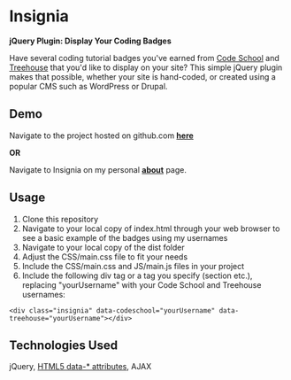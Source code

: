# Insignia

**jQuery Plugin: Display Your Coding Badges**

Have several coding tutorial badges you've earned from [Code School](https://www.codeschool.com/) and [Treehouse](https://teamtreehouse.com/home) that you'd like to display on your site? This simple jQuery plugin makes that possible, whether your site is hand-coded, or created using a popular CMS such as WordPress or Drupal. 

Demo
----
Navigate to the project hosted on github.com [**here**](http://klammertime.github.io/Insignia/)

**OR**

Navigate to Insignia on my personal [**about**](http://audreyklammer.com/about.html) page.

Usage
-----
1. Clone this repository
2. Navigate to your local copy of index.html through your web browser to see
a basic example of the badges using my usernames
3. Navigate to your local copy of the dist folder
4. Adjust the CSS/main.css file to fit your needs
5. Include the CSS/main.css and JS/main.js files in your project
6. Include the following div tag or a tag you specify (section etc.), replacing "yourUsername" with your Code School and Treehouse usernames:

```<div class="insignia" data-codeschool="yourUsername" data-treehouse="yourUsername"></div>```
 
## Technologies Used
jQuery, [HTML5 data-* attributes](https://developer.mozilla.org/en-US/docs/Web/Guide/HTML/Using_data_attributes), AJAX



